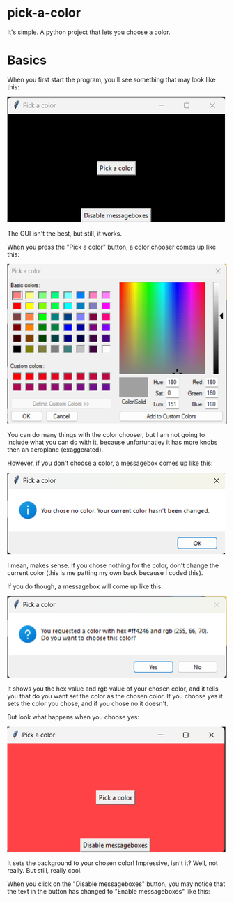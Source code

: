 # pick-a-color
It's simple. A python project that lets you choose a color.
# Basics
When you first start the program, you'll see something that may look like this:

<img src="Screenshot 2023-08-11 203642.png" alt="screenshot1" title="screenshot1">

The GUI isn't the best, but still, it works.

When you press the "Pick a color" button, a color chooser comes up like this:

<img src="Screenshot 2023-08-11 203706.png" alt="screenshot2" title="screenshot2">

You can do many things with the color chooser, but I am not going to include what you can do with it, because unfortunatley it has more knobs then an aeroplane (exaggerated).

However, if you don't choose a color, a messagebox comes up like this:

<img src="Screenshot 2023-08-11 203755.png" alt="screenshot3" title="screenshot3">

I mean, makes sense. If you chose nothing for the color, don't change the current color (this is me patting my own back because I coded this).

If you do though, a messagebox will come up like this:

<img src="Screenshot 2023-08-11 203821.png" alt="screenshot4" title="screenshot4">

It shows you the hex value and rgb value of your chosen color, and it tells you that do you want set the color as the chosen color. If you choose yes it sets the color you chose, and if you chose no it doesn't.

But look what happens when you choose yes:

<img src="Screenshot 2023-08-11 203846.png" alt="screenshot5" title="screenshot5">

It sets the background to your chosen color! Impressive, isn't it? Well, not really. But still, really cool.

When you click on the "Disable messageboxes" button, you may notice that the text in the button has changed to "Enable messageboxes" like this:

